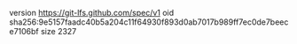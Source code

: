 version https://git-lfs.github.com/spec/v1
oid sha256:9e5157faadc40b5a204c11f64930f893d0ab7017b989ff7ec0de7beece7106bf
size 2327
